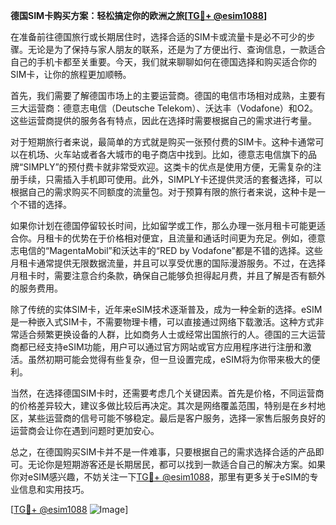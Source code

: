 **德国SIM卡购买方案：轻松搞定你的欧洲之旅[[TG💪+ @esim1088](https://t.me/s/esim1088)]**

在准备前往德国旅行或长期居住时，选择合适的SIM卡或流量卡是必不可少的步骤。无论是为了保持与家人朋友的联系，还是为了方便出行、查询信息，一款适合自己的手机卡都至关重要。今天，我们就来聊聊如何在德国选择和购买适合你的SIM卡，让你的旅程更加顺畅。

首先，我们需要了解德国市场上的主要运营商。德国的电信市场相对成熟，主要有三大运营商：德意志电信（Deutsche Telekom）、沃达丰（Vodafone）和O2。这些运营商提供的服务各有特点，因此在选择时需要根据自己的需求进行考量。

对于短期旅行者来说，最简单的方式就是购买一张预付费的SIM卡。这种卡通常可以在机场、火车站或者各大城市的电子商店中找到。比如，德意志电信旗下的品牌“SIMPLY”的预付费卡就非常受欢迎。这类卡的优点是使用方便，无需复杂的注册手续，只需插入手机即可使用。此外，SIMPLY卡还提供灵活的套餐选择，可以根据自己的需求购买不同额度的流量包。对于预算有限的旅行者来说，这种卡是一个不错的选择。

如果你计划在德国停留较长时间，比如留学或工作，那么办理一张月租卡可能更适合你。月租卡的优势在于价格相对便宜，且流量和通话时间更为充足。例如，德意志电信的“MagentaMobil”和沃达丰的“RED by Vodafone”都是不错的选择。这些月租卡通常提供无限数据流量，并且可以享受优惠的国际漫游服务。不过，在选择月租卡时，需要注意合约条款，确保自己能够负担得起月费，并且了解是否有额外的服务费用。

除了传统的实体SIM卡，近年来eSIM技术逐渐普及，成为一种全新的选择。eSIM是一种嵌入式SIM卡，不需要物理卡槽，可以直接通过网络下载激活。这种方式非常适合频繁更换设备的人群，比如商务人士或经常出国旅行的人。德国的三大运营商都已经支持eSIM功能，用户可以通过官方网站或官方应用程序进行注册和激活。虽然初期可能会觉得有些复杂，但一旦设置完成，eSIM将为你带来极大的便利。

当然，在选择德国SIM卡时，还需要考虑几个关键因素。首先是价格，不同运营商的价格差异较大，建议多做比较后再决定。其次是网络覆盖范围，特别是在乡村地区，某些运营商的信号可能不够稳定。最后是客户服务，选择一家售后服务良好的运营商会让你在遇到问题时更加安心。

总之，在德国购买SIM卡并不是一件难事，只要根据自己的需求选择合适的产品即可。无论你是短期游客还是长期居民，都可以找到一款适合自己的解决方案。如果你对eSIM感兴趣，不妨关注一下[TG💪+ @esim1088](https://t.me/s/esim1088)，那里有更多关于eSIM的专业信息和实用技巧。

[[TG💪+ @esim1088](https://t.me/s/esim1088) ![Image](https://i.postimg.cc/4NQfJmqS/Snipaste-2025-05-13-00-14-12.png)]